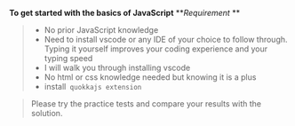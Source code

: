 **To get started with the basics of JavaScript**
**_Requirement_
**

> - No prior JavaScript knowledge
> - Need to install vscode or any IDE of your choice to follow through. Typing it yourself improves your coding experience and your typing speed
> - I will walk you through installing vscode
> - No html or css knowledge needed but knowing it is a plus
> - install` quokkajs extension`

> Please try the practice tests and compare your results with the solution.
